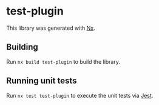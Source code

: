 # test-plugin

This library was generated with [Nx](https://nx.dev).

## Building

Run `nx build test-plugin` to build the library.

## Running unit tests

Run `nx test test-plugin` to execute the unit tests via [Jest](https://jestjs.io).
